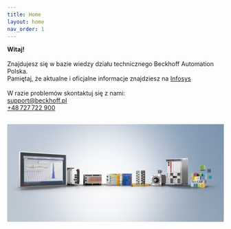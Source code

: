 ```yaml
---
title: Home
layout: home
nav_order: 1
---
```


**Witaj!**
<br>
<br>
Znajdujesz się w bazie wiedzy działu technicznego  Beckhoff Automation Polska.
<br>
Pamiętaj, że aktualne i oficjalne informacje znajdziesz na [Infosys]
<br>
<br>
W razie problemów skontaktuj się z nami:
<br>
<ins>support@beckhoff.pl</ins>
<br>
<ins>+48 727 722 900</ins>

![system](system.png "system")
----

[Infosys]: https://infosys.beckhoff.com
